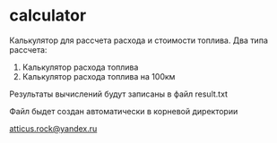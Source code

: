 # calculator
Калькулятор для рассчета расхода и стоимости топлива. Два типа рассчета:
1. Калькулятор расхода топлива
2. Калькулятор расхода топлива на 100км

Результаты вычислений будут записаны в файл result.txt

Файл быдет создан автоматически в корневой директории


atticus.rock@yandex.ru
